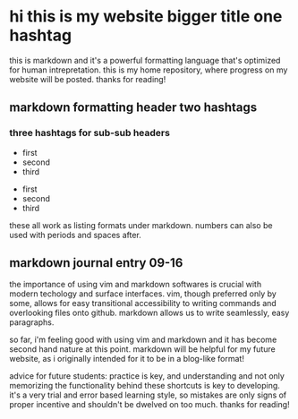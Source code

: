 # hi this is my website bigger title one hashtag

this is markdown and it's a powerful formatting language that's optimized for human intrepretation. this is my home repository, where progress on my website will be posted. thanks for reading!


## markdown formatting header two hashtags

### three hashtags for sub-sub headers 

- first 
- second 
- third 

* first
* second 
* third 

these all work as listing formats under markdown. numbers can also be used with periods and spaces after. 

## markdown journal entry 09-16

the importance of using vim and markdown softwares is crucial with modern techology and surface interfaces. vim, though preferred only by some, allows for easy transitional accessibility to writing commands and overlooking files onto github. markdown allows us to write seamlessly, easy paragraphs.

so far, i'm feeling good with using vim and markdown and it has become second hand nature at this point. markdown will be helpful for my future website, as i originally intended for it to be in a blog-like format! 

advice for future students: practice is key, and understanding and not only memorizing the functionality behind these shortcuts is key to developing. it's a very trial and error based learning style, so mistakes are only signs of proper incentive and shouldn't be dwelved on too much. thanks for reading! 
